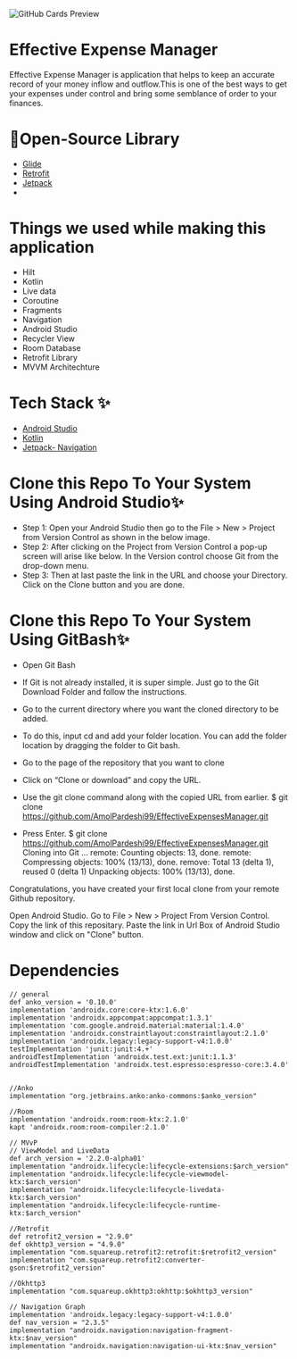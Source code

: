 

 ![GitHub Cards Preview](https://miro.medium.com/max/1400/1*oO1P4K9wVT_-yDDP2EBmPw.jpeg)


# Effective Expense Manager

Effective Expense Manager is application that helps to keep an accurate record of your money inflow and outflow.This is one of the best ways to get your expenses under control and bring some semblance of order to your finances.

<!-- 
# Links 

* Blog-Post :-  -->

# 🔗Open-Source Library

* [Glide](https://github.com/bumptech/glide)
* [Retrofit](https://square.github.io/retrofit/)
* [Jetpack](https://developer.android.com/jetpack)
* 

# Things we used while making this application

* Hilt
* Kotlin
* Live data
* Coroutine
* Fragments
* Navigation
* Android Studio
* Recycler View 
* Room Database
* Retrofit Library
* MVVM Architechture

# Tech Stack ✨

* [Android Studio](https://developer.android.com/studio)
* [Kotlin](https://kotlinlang.org/)
* [Jetpack-  Navigation ](https://developer.android.com/guide/navigation?gclsrc=ds&gclsrc=ds&gclid=CM2tyaqst_MCFUM1jgod_LwE2g)

# Clone this Repo To Your System Using Android Studio✨

* Step 1: Open your Android Studio then go to the File > New > Project from Version Control as shown in the below image.
* Step 2: After clicking on the Project from Version Control a pop-up screen will arise like below. In the Version control choose Git from the drop-down menu.
* Step 3: Then at last paste the link in the URL and choose your Directory. Click on the Clone button and you are done.

# Clone this Repo To Your System Using GitBash✨

* Open Git Bash

* If Git is not already installed, it is super simple. Just go to the Git Download Folder and follow the instructions.

* Go to the current directory where you want the cloned directory to be added.

* To do this, input cd and add your folder location. You can add the folder location by dragging the folder to Git bash.

* Go to the page of the repository that you want to clone

* Click on “Clone or download” and copy the URL.

* Use the git clone command along with the copied URL from earlier. $ git clone https://github.com/AmolPardeshi99/EffectiveExpensesManager.git

* Press Enter. $ git clone https://github.com/AmolPardeshi99/EffectiveExpensesManager.git 
Cloning into Git … remote: Counting objects: 13, done. remote: Compressing objects: 100% (13/13), done. remove: Total 13 (delta 1), reused 0 (delta 1) Unpacking objects: 100% (13/13), done.

Congratulations, you have created your first local clone from your remote Github repository.

Open Android Studio. Go to File > New > Project From Version Control. Copy the link of this repositary. Paste the link in Url Box of Android Studio window and click on "Clone" button.

# Dependencies 

    // general
    def anko_version = '0.10.0'
    implementation 'androidx.core:core-ktx:1.6.0'
    implementation 'androidx.appcompat:appcompat:1.3.1'
    implementation 'com.google.android.material:material:1.4.0'
    implementation 'androidx.constraintlayout:constraintlayout:2.1.0'
    implementation 'androidx.legacy:legacy-support-v4:1.0.0'
    testImplementation 'junit:junit:4.+'
    androidTestImplementation 'androidx.test.ext:junit:1.1.3'
    androidTestImplementation 'androidx.test.espresso:espresso-core:3.4.0'


    //Anko
    implementation "org.jetbrains.anko:anko-commons:$anko_version"

    //Room
    implementation 'androidx.room:room-ktx:2.1.0'
    kapt 'androidx.room:room-compiler:2.1.0'

    // MVvP
    // ViewModel and LiveData
    def arch_version = '2.2.0-alpha01'
    implementation "androidx.lifecycle:lifecycle-extensions:$arch_version"
    implementation "androidx.lifecycle:lifecycle-viewmodel-ktx:$arch_version"
    implementation "androidx.lifecycle:lifecycle-livedata-ktx:$arch_version"
    implementation "androidx.lifecycle:lifecycle-runtime-ktx:$arch_version"

    //Retrofit
    def retrofit2_version = "2.9.0"
    def okhttp3_version = "4.9.0"
    implementation "com.squareup.retrofit2:retrofit:$retrofit2_version"
    implementation "com.squareup.retrofit2:converter-gson:$retrofit2_version"

    //Okhttp3
    implementation "com.squareup.okhttp3:okhttp:$okhttp3_version"

    // Navigation Graph
    implementation 'androidx.legacy:legacy-support-v4:1.0.0'
    def nav_version = "2.3.5"
    implementation "androidx.navigation:navigation-fragment-ktx:$nav_version"
    implementation "androidx.navigation:navigation-ui-ktx:$nav_version"
<!-- 
# Lessons Learnt📚 -->
